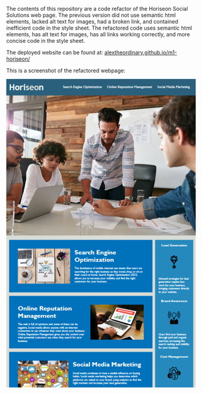The contents of this repository are a code refactor of the Horiseon Social Solutions web page. The previous version did not use semantic html elements, lacked alt text for images, had a broken link, and contained inefficient code in the style sheet. The refactored code uses semantic html elements, has alt text for images, has all links working correctly, and more concise code in the style sheet.

The deployed website can be found at: [alextheordinary.github.io/m1-horiseon/](https://alextheordinary.github.io/m1-horiseon/)

This is a screenshot of the refactored webpage:

![Screenshot of the refactored web page](./assets/images/page-mockup.png)
